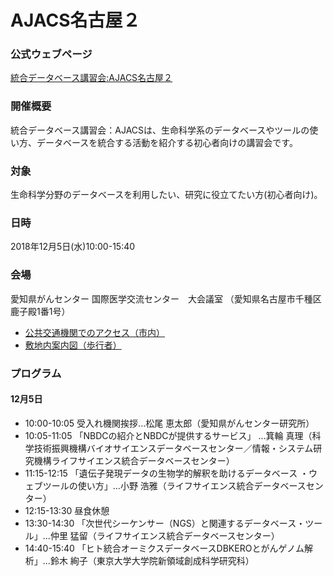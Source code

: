 # AJACS名古屋２

### 公式ウェブページ
[統合データベース講習会:AJACS名古屋２](https://events.biosciencedbc.jp/training/ajacs73)  

### 開催概要
統合データベース講習会：AJACSは、生命科学系のデータベースやツールの使い方、データベースを統合する活動を紹介する初心者向けの講習会です。  
 
### 対象
生命科学分野のデータベースを利用したい、研究に役立てたい方(初心者向け)。  

### 日時
2018年12月5日(水)10:00-15:40 

### 会場
愛知県がんセンター 国際医学交流センター　大会議室
（愛知県名古屋市千種区鹿子殿1番1号）
- [公共交通機関でのアクセス（市内）](http://www.pref.aichi.jp/cancer-center/cc/access/shinai.html)
- [敷地内案内図（歩行者）](http://www.pref.aichi.jp/cancer-center/cc/access/shikichi_walk.html)

### プログラム
#### 12月5日
- 10:00-10:05 受入れ機関挨拶...松尾 恵太郎（愛知県がんセンター研究所）
- 10:05-11:05 「NBDCの紹介とNBDCが提供するサービス」 ...箕輪 真理（科学技術振興機構バイオサイエンスデータベースセンター／情報・システム研究機構ライフサイエンス統合データベースセンター）
- 11:15-12:15 「遺伝子発現データの生物学的解釈を助けるデータベース ・ウェブツールの使い方」...小野 浩雅（ライフサイエンス統合データベースセンター）
- 12:15-13:30 昼食休憩
- 13:30-14:30 「次世代シーケンサー（NGS）と関連するデータベース・ツール」...仲里 猛留（ライフサイエンス統合データベースセンター）
- 14:40-15:40 「ヒト統合オーミクスデータベースDBKEROとがんゲノム解析」...鈴木 絢子（東京大学大学院新領域創成科学研究科）

